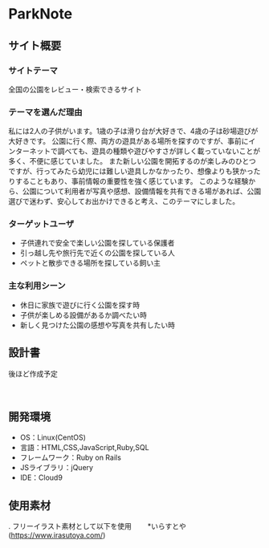 # ParkNote

## サイト概要
### サイトテーマ
全国の公園をレビュー・検索できるサイト
​
### テーマを選んだ理由
私には2人の子供がいます。1歳の子は滑り台が大好きで、4歳の子は砂場遊びが大好きです。
公園に行く際、両方の遊具がある場所を探すのですが、事前にインターネットで調べても、遊具の種類や遊びやすさが詳しく載っていないことが多く、不便に感じていました。
また新しい公園を開拓するのが楽しみのひとつですが、行ってみたら幼児には難しい遊具しかなかったり、想像よりも狭かったりすることもあり、事前情報の重要性を強く感じています。
このような経験から、公園について利用者が写真や感想、設備情報を共有できる場があれば、公園選びで迷わず、安心してお出かけできると考え、このテーマにしました。
​
### ターゲットユーザ
* 子供連れで安全で楽しい公園を探している保護者  
* 引っ越し先や旅行先で近くの公園を探している人  
* ペットと散歩できる場所を探している飼い主
​
### 主な利用シーン
* 休日に家族で遊びに行く公園を探す時  
* 子供が楽しめる設備があるか調べたい時  
* 新しく見つけた公園の感想や写真を共有したい時 
​
## 設計書
後ほど作成予定

​
## 開発環境
- OS：Linux(CentOS)
- 言語：HTML,CSS,JavaScript,Ruby,SQL
- フレームワーク：Ruby on Rails
- JSライブラリ：jQuery
- IDE：Cloud9
​
## 使用素材
. フリーイラスト素材として以下を使用
　　*いらすとや(https://www.irasutoya.com/)
